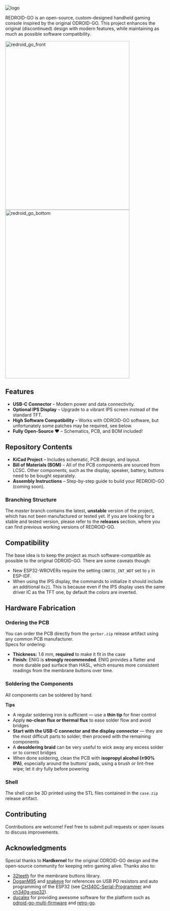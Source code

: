 
![logo](https://github.com/user-attachments/assets/940dbb1f-c628-4089-b30e-78433d526763)

REDROID-GO is an open-source, custom-designed handheld gaming console inspired by the original ODROID-GO. This project enhances the original (discontinued) design with modern features, while maintaining as much as possible software compatibility.

<img width="390" height="530" alt="redroid_go_front" src="https://github.com/user-attachments/assets/8ff2602d-4b23-446b-a254-f02d86409650" />
<img width="390" height="530" alt="redroid_go_bottom" src="https://github.com/user-attachments/assets/2bca3361-def3-498c-9aa0-8ef3de1df3ef" />




## Features
- **USB-C Connector** – Modern power and data connectivity.
- **Optional IPS Display** – Upgrade to a vibrant IPS screen instead of the standard TFT.
- **High Software Compatibility** – Works with ODROID-GO software, but unfortunately some patches may be required, see below.
- **Fully Open-Source** ❤️ – Schematics, PCB, and BOM included!

## Repository Contents
- **KiCad Project** – Includes schematic, PCB design, and layout.
- **Bill of Materials (BOM)** – All of the PCB components are sourced from LCSC. Other components, such as the display, speaker, battery, buttons need to be bought separately.
- **Assembly Instructions** – Step-by-step guide to build your REDROID-GO (coming soon).

### Branching Structure
The _master_ branch contains the latest, **unstable** version of the project, which has not been manufactured or tested yet. If you are looking for a stable and tested version, please refer to the **releases** section, where you can find previous working versions of REDROID-GO.

## Compatibility
The base idea is to keep the project as much software-compatible as possible to the original ODROID-GO. There are some caveats though:
- New ESP32-WROVERs require the setting `CONFIG_INT_WDT` set to `y` in ESP-IDF.
- When using the IPS display, the commands to initialize it should include an additional `0x21`. This is because even if the IPS display uses the same driver IC as the TFT one, by default the colors are inverted.

## Hardware Fabrication

### Ordering the PCB
You can order the PCB directly from the `gerber.zip` release artifact using any common PCB manufacturer.<br>
Specs for ordering:
- **Thickness:** 1.6 mm, **required** to make it fit in the case
- **Finish:** ENIG is **strongly recommended**. ENIG provides a flatter and more durable pad surface than HASL, which ensures more consistent readings from the membrane buttons over time.

### Soldering the Components
All components can be soldered by hand.

**Tips**
- A regular soldering iron is sufficient — use a **thin tip** for finer control
- Apply **no-clean flux or thermal flux** to ease solder flow and avoid bridges
- **Start with the USB-C connector and the display connector** — they are the most difficult parts to solder; then proceed with the remaining components
- A **desoldering braid** can be very useful to wick away any excess solder or to correct bridges
- When done soldering, clean the PCB with **isopropyl alcohol (≥90% IPA)**, especially around the buttons’ pads, using a brush or lint-free wipe; let it dry fully before powering

### Shell
The shell can be 3D printed using the STL files contained in the `case.zip` release artifact.

## Contributing
Contributions are welcome! Feel free to submit pull requests or open issues to discuss improvements.

## Acknowledgments
Special thanks to **Hardkernel** for the original ODROID-GO design and the open-source community for keeping retro gaming alive. Thanks also to:
 -  [32teeth](https://github.com/32teeth) for the membrane buttons library.
 -  [DoganM95](https://github.com/DoganM95) and [snakeye](https://github.com/snakeye) for references on USB PD resistors and auto programming of the ESP32 (see [CH340C-Serial-Programmer](https://github.com/DoganM95/CH340C-Serial-Programmer) and [ch340g-esp32](https://github.com/snakeye/ch340g-esp32)).
 -  [ducalex](https://github.com/ducalex) for providing awesome software for the platform such as [odroid-go-multi-firmware](https://github.com/ducalex/odroid-go-multi-firmware) and [retro-go](https://github.com/ducalex/retro-go).
